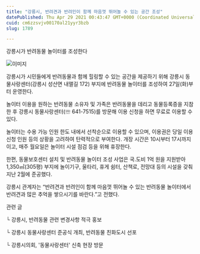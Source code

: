 ```yaml
---
title: "강릉시, 반려견과 반려인이 함께 마음껏 뛰어놀 수 있는 공간 조성"
datePublished: Thu Apr 29 2021 00:43:47 GMT+0000 (Coordinated Universal Time)
cuid: cm6zzsvjv00170al21yyr3bzb
slug: 1789

---
```



강릉시가 반려동물 놀이터를 조성한다

![이미지](https://cdn.hashnode.com/res/hashnode/image/upload/v1739248752768/99eb07f3-0065-4532-9a55-e6451b596d80.jpeg)

강릉시가 시민들에게 반려동물과 함께 힐링할 수 있는 공간을 제공하기 위해 강릉시 동물사랑센터(강릉시 성산면 내맬길 172) 부지에 반려동물 놀이터를 조성하여 27일(화)부터 운영한다.

놀이터 이용을 원하는 반려동물 소유자 및 가족은 반려동물을 데리고 동물등록증을 지참한 후 강릉시 동물사랑센터(☏ 641-7515)를 방문해 이용 신청을 하면 무료로 이용할 수 있다.

놀이터는 수용 가능 인원 한도 내에서 선착순으로 이용할 수 있으며, 이용권은 당일 이용 신청 인원 등의 상황을 고려하여 탄력적으로 부여한다. 개장 시간은 10시부터 17시까지이고, 매주 월요일은 놀이터 시설 점검 등을 위해 휴장한다.

한편, 동물보호센터 설치 및 반려동물 놀이터 조성 사업은 국․도비 1억 원을 지원받아 1,350㎥(305평) 부지에 놀이기구, 울타리, 휴게 쉼터, 산책로, 전망대 등의 시설을 갖춰 지난 2월에 준공했다.

강릉시 관계자는 “반려견과 반려인이 함께 마음껏 뛰어놀 수 있는 반려동물 놀이터에서 반려견과 많은 추억을 쌓으시기를 바란다.”고 전했다.

관련 글

└ 강릉시, 반려동물 관련 변경사항 적극 홍보

└ 강릉시 동물사랑센터 준공식 개최, 반려동물 친화도시 선포

└ 강릉시의회, '동물사랑센터' 신축 현장 방문